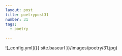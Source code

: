 ```yaml
---
layout: post
title: poetrypost31
number: 31
tags:
  - poetry

---
```




![_config.yml]({{ site.baseurl }}/images/poetry/31.jpg)

